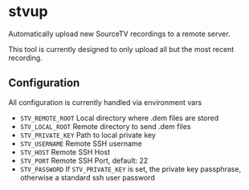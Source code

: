 # stvup

Automatically upload new SourceTV recordings to a remote server.

This tool is currently designed to only upload all but the most recent recording.

## Configuration

All configuration is currently handled via environment vars
- `STV_REMOTE_ROOT` Local directory where .dem files are stored
- `STV_LOCAL_ROOT` Remote directory to send .dem files
- `STV_PRIVATE_KEY` Path to local private key
- `STV_USERNAME` Remote SSH username
- `STV_HOST` Remote SSH Host
- `STV_PORT` Remote SSH Port, default: 22
- `STV_PASSWORD` If `STV_PRIVATE_KEY` is set, the private key passphrase, otherwise a standard ssh user password

